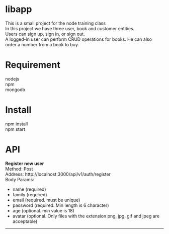 # libapp
This is a small project for the node training class <br>
In this project we have three user, book and customer entities.<br>
Users can sign up, sign in, or sign out.<br>
A logged-in user can perform CRUD operations for books. He can also order a number from a book to buy.

# Requirement
nodejs <br>
npm <br>
mongodb

# Install
npm install<br>
npm start

# API
<strong>Register new user</strong><br>
Method: Post <br>
Address: http://localhost:3000/api/v1/auth/register <br>
Body Params: <br>
<ul>
    <li>name (required)</li>
    <li>family (required)</li>
    <li>email (required. must be unique)</li>
    <li>password (required. Min length is 6 character)</li>
    <li>age (optional. min value is 18)</li>
    <li>avatar (optional. Only files with the extension png, jpg, gif and jpeg are acceptable)</li>
</ul>
<hr>